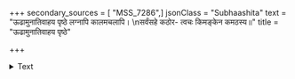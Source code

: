 +++
secondary_sources = [ "MSS_7286",]
jsonClass = "Subhaashita"
text = "ऊढामुनातिवाहय पृष्ठे लग्नापि कालमचलापि।  \nसर्वंसहे कठोर- त्वचः किमङ्केन कमठस्य॥"
title = "ऊढामुनातिवाहय पृष्ठे"

+++

<details><summary>Text</summary>

ऊढामुनातिवाहय पृष्ठे लग्नापि कालमचलापि।  
सर्वंसहे कठोर- त्वचः किमङ्केन कमठस्य॥
</details>
